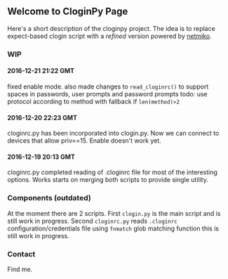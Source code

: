 ## Welcome to CloginPy Page

Here's a short description of the cloginpy project. The idea is to replace expect-based clogin script with a _refined_ version powered by [netmiko](https://github.com/ktbyers/netmiko).

### WIP

#### 2016-12-21 21:22 GMT

fixed enable mode. also made changes to `read_cloginrc()` to support spaces in passwords, user prompts and password prompts
todo: use protocol according to method with fallback if ``len(method)>2``

#### 2016-12-20 22:23 GMT

cloginrc.py has been incorporated into clogin.py. Now we can connect to devices that allow priv==15. Enable doesn't work yet.

#### 2016-12-19 20:13 GMT
cloginrc.py completed reading of .cloginrc file for most of the interesting options. Works starts on merging both scripts to provide single utility.

### Components (outdated)

At the moment there are 2 scripts. First `clogin.py` is the main script and is still work in progress. Second `cloginrc.py` reads `.cloginrc` configuration/credentials file using `fnmatch` glob matching function this is still work in progress.

### Contact

Find me.

